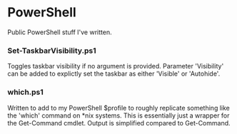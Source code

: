 # PowerShell
Public PowerShell stuff I've written.

### Set-TaskbarVisibility.ps1 ###
Toggles taskbar visibility if no argument is provided. Parameter 'Visibility' can be added to explictly set the taskbar as either 'Visible' or 'Autohide'.

### which.ps1 ###
Written to add to my PowerShell $profile to roughly replicate something like the 'which' command on \*nix systems. This is essentially just a wrapper for the Get-Command cmdlet. Output is simplified compared to Get-Command.
